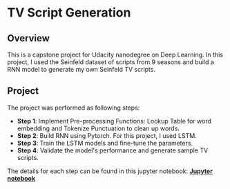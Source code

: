 # TV Script Generation

## Overview
This is a capstone project for Udacity nanodegree on Deep Learning. In this project, I used the Seinfeld dataset of scripts from 9 seasons and build a RNN model to generate my own Seinfeld TV scripts.

## Project 
The project was performed as following steps:
* **Step 1**: Implement Pre-processing Functions: Lookup Table for word embedding and Tokenize Punctuation to clean up words.
* **Step 2**: Build RNN using Pytorch. For this project, I used LSTM.
* **Step 3**: Train the LSTM models and fine-tune the parameters.
* **Step 4**: Validate the model's performance and generate sample TV scripts.

The details for each step can be found in this jupyter notebook:
[**Jupyter notebook**](http://htmlpreview.github.io/?https://github.com/cl3080/TV_Script_Generation/blob/master/dlnd_tv_script_generation.html)
